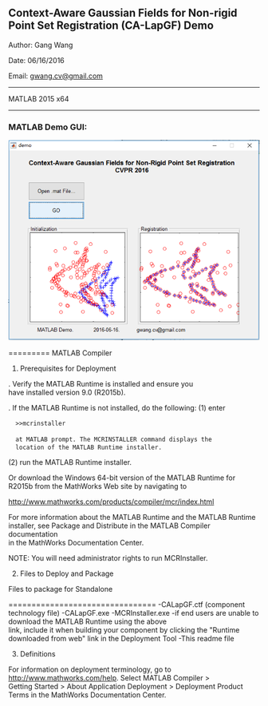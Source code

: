 
 
  ## Context-Aware Gaussian Fields for Non-rigid Point Set Registration (CA-LapGF) Demo 

 
 Author:      Gang Wang
 
 Date:         06/16/2016
 
 Email:    gwang.cv@gmail.com

----

MATLAB 2015 x64 
  	
 ----
 
### MATLAB Demo GUI:
 
![image](https://raw.githubusercontent.com/gwang-cv/CA-LapGF-Demo/master/GUI.PNG)




=========
MATLAB Compiler

1. Prerequisites for Deployment 

. Verify the MATLAB Runtime is installed and ensure you    
  have installed version 9.0 (R2015b).   

. If the MATLAB Runtime is not installed, do the following:
  (1) enter
  
      >>mcrinstaller
      
      at MATLAB prompt. The MCRINSTALLER command displays the 
      location of the MATLAB Runtime installer.

  (2) run the MATLAB Runtime installer.

Or download the Windows 64-bit version of the MATLAB Runtime for R2015b 
from the MathWorks Web site by navigating to

   http://www.mathworks.com/products/compiler/mcr/index.html
   
   
For more information about the MATLAB Runtime and the MATLAB Runtime installer, see 
Package and Distribute in the MATLAB Compiler documentation  
in the MathWorks Documentation Center.    


NOTE: You will need administrator rights to run MCRInstaller. 


2. Files to Deploy and Package

Files to package for Standalone 

================================
-CALapGF.ctf (component technology file)
-CALapGF.exe
-MCRInstaller.exe 
   -if end users are unable to download the MATLAB Runtime using the above  
    link, include it when building your component by clicking 
    the "Runtime downloaded from web" link in the Deployment Tool
-This readme file 

3. Definitions

For information on deployment terminology, go to 
http://www.mathworks.com/help. Select MATLAB Compiler >   
Getting Started > About Application Deployment > 
Deployment Product Terms in the MathWorks Documentation 
Center.
